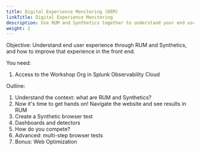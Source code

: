 ```yaml
---
title: Digital Experience Monitoring (DEM)
linkTitle: Digital Experience Monitoring
description: Use RUM and Synthetics together to understand your end user experience and compare yourself to your competition.
weight: 2
---
```


Objective: Understand end user experience through RUM and Synthetics, and how to improve that experience in the front end.

You need:

1. Access to the Workshop Org in Splunk Observability Cloud

Outline:

1. Understand the context: what are RUM and Synthetics?
1. Now it's time to get hands on! Navigate the website and see results in RUM
1. Create a Synthetic browser test
1. Dashboards and detectors
1. How do you compete?
1. Advanced: multi-step browser tests
1. Bonus: Web Optimization
